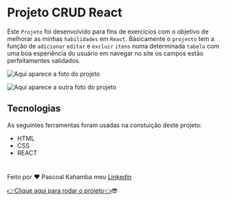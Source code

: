 # Projeto CRUD React

Este `Projeto` foi desenvolvido para fins de exercicíos com o objetivo de melhorar as minhas `habilidades` em `React`. Básicamente o `projecto` tem a função de `adicionar` `editar` e `excluir` `itens` numa determinada `tabela` com uma boa esperiência do usuário em navegar no site os campos estão perfeitamentes validados.

![Aqui aparece a foto do projeto](pictures/firstphoto.PNG)

![Aqui aparece a outra foto do projeto](pictures/photo.PNG)

## Tecnologias

As seguintes ferramentas foram usadas na constuição deste projeto:

- HTML
- CSS
- REACT

#

Feito por ❤ Pascoal Kahamba meu [Linkedin](https://www.linkedin.com/in/pascoal-kahamba-7b43bb233?lipi=urn%3Ali%3Apage%3Ad_flagship3_profile_view_base_contact_details%3BTg8LEKayToyytOX1pVAQ%2Bg%3D%3D)

[👉Clique aqui para rodar o projeto👈](https://project-crud.vercel.app/)😎
